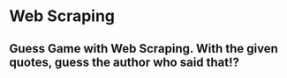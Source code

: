 # Web Scraping 
## Guess Game with Web Scraping. With the given quotes, guess the author who said that:interrobang:
